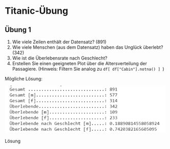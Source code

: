 # Titanic-Übung

## Übung 1

1. Wie viele Zeilen enthält der Datensatz? (891)
2. Wie viele Menschen (aus dem Datensatz) haben das Unglück überlebt? (342)&#x20;
3. Wie ist die Überlebensrate nach Geschlecht?
4. Erstellen Sie einen geeigneten Plot über die Altersverteilung der Passagiere. (Hinweis: Filtern Sie analog zu `df[ df["Cabin"].notna() ] `)

Mögliche Lösung:

![](<../../.gitbook/assets/image (21).png>)

Lösung
